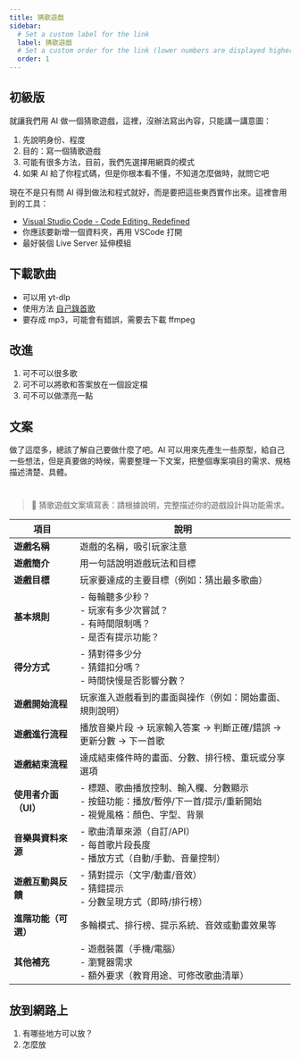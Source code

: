 ```yaml
---
title: 猜歌遊戲
sidebar:
  # Set a custom label for the link
  label: 猜歌遊戲
  # Set a custom order for the link (lower numbers are displayed higher up)
  order: 1
---
```


## 初級版

就讓我們用 AI 做一個猜歌遊戲，這裡，沒辦法寫出內容，只能講一講意圖：

1. 先說明身份、程度
2. 目的：寫一個猜歌遊戲
3. 可能有很多方法，目前，我們先選擇用網頁的模式
4. 如果 AI 給了你程式碼，但是你根本看不懂，不知道怎麼做時，就問它吧

現在不是只有問 AI 得到做法和程式就好，而是要把這些東西實作出來。這裡會用到的工具：

- [Visual Studio Code - Code Editing. Redefined](https://code.visualstudio.com/)
- 你應該要新增一個資料夾，再用 VSCode 打開
- 最好裝個 Live Server 延伸模組

## 下載歌曲

- 可以用 yt-dlp
- 使用方法 [自己錄首歌](/misc/recording)
- 要存成 mp3，可能會有錯誤，需要去下載 ffmpeg

## 改進

1. 可不可以很多歌
2. 可不可以將歌和答案放在一個設定檔
3. 可不可以做漂亮一點

## 文案

做了這麼多，總該了解自己要做什麼了吧。AI 可以用來先產生一些原型，給自己一些想法，但是真要做的時候，需要整理一下文案，把整個專案項目的需求、規格描述清楚、具體。

#

> 🎵 猜歌遊戲文案填寫表：請根據說明，完整描述你的遊戲設計與功能需求。

| **項目**             | **說明**                                                                                                             |
| -------------------- | -------------------------------------------------------------------------------------------------------------------- |
| **遊戲名稱**         | 遊戲的名稱，吸引玩家注意                                                                                             |
| **遊戲簡介**         | 用一句話說明遊戲玩法和目標                                                                                           |
| **遊戲目標**         | 玩家要達成的主要目標（例如：猜出最多歌曲）                                                                           |
| **基本規則**         | - 每輪聽多少秒？<br>- 玩家有多少次嘗試？<br>- 有時間限制嗎？<br>- 是否有提示功能？                                   |
| **得分方式**         | - 猜對得多少分<br>- 猜錯扣分嗎？<br>- 時間快慢是否影響分數？                                                         |
| **遊戲開始流程**     | 玩家進入遊戲看到的畫面與操作（例如：開始畫面、規則說明）                                                             |
| **遊戲進行流程**     | 播放音樂片段 → 玩家輸入答案 → 判斷正確/錯誤 → 更新分數 → 下一首歌                                                    |
| **遊戲結束流程**     | 達成結束條件時的畫面、分數、排行榜、重玩或分享選項                                                                   |
| **使用者介面（UI）** | - 標題、歌曲播放控制、輸入欄、分數顯示<br>- 按鈕功能：播放/暫停/下一首/提示/重新開始<br>- 視覺風格：顏色、字型、背景 |
| **音樂與資料來源**   | - 歌曲清單來源（自訂/API）<br>- 每首歌片段長度<br>- 播放方式（自動/手動、音量控制）                                  |
| **遊戲互動與反饋**   | - 猜對提示（文字/動畫/音效）<br>- 猜錯提示<br>- 分數呈現方式（即時/排行榜）                                          |
| **進階功能（可選）** | 多輪模式、排行榜、提示系統、音效或動畫效果等                                                                         |
| **其他補充**         | - 遊戲裝置（手機/電腦）<br>- 瀏覽器需求<br>- 額外要求（教育用途、可修改歌曲清單）                                    |

## 放到網路上

1. 有哪些地方可以放？
2. 怎麼放
